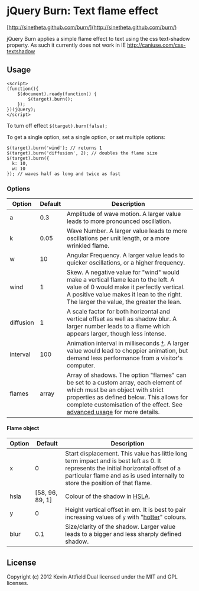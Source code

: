 # jQuery Burn: Text flame effect

[http://sinetheta.github.com/burn/](http://sinetheta.github.com/burn/)

jQuery Burn applies a simple flame effect to text using the css text-shadow property. As such it currently does not work in IE http://caniuse.com/css-textshadow

## Usage

	<script>
	(function(){
		$(document).ready(function() {
			$(target).burn();
		});
	})(jQuery);
	</script>

To turn off effect `$(target).burn(false);`

To get a single option, set a single option, or set multiple options:

    $(target).burn('wind'); // returns 1
    $(target).burn('diffusion', 2); // doubles the flame size
    $(target).burn({
      k: 10,
      w: 10
    }); // waves half as long and twice as fast

### Options

<table>
    <thead>
        <tr>
            <th>Option</th>
            <th>Default</th>
            <th>Description</th>
        </tr>
    </thead>
    <tbody>
        <tr>
            <td>a</td>
            <td>0.3</td>
            <td>Amplitude of wave motion. A larger value leads to more pronounced oscillation.</td>
        </tr>
        <tr>
            <td>k</td>
            <td>0.05</td>
            <td>Wave Number. A larger value leads to more oscillations per unit length, or a more wrinkled flame.</td>
        </tr>
        <tr>
            <td>w</td>
            <td>10</td>
            <td>Angular Frequency. A larger value leads to quicker oscillations, or a higher frequency.</td>
        </tr>
        <tr>
            <td>wind</td>
            <td>1</td>
            <td>Skew. A negative value for "wind" would make a vertical flame lean to the left. A value of 0 would make it perfectly vertical. A positive value makes it lean to the right. The larger the value, the greater the lean.</td>
        </tr>
            <tr>
            <tr>
            <td>diffusion</td>
            <td>1</td>
            <td>A scale factor for both horizontal and vertical offset as well as shadow blur. A larger number leads to a flame which appears larger, though less intense.</td>
        </tr>
            <td>interval</td>
            <td>100</td>
            <td>Animation interval in milliseconds <a href="#request-animation-frame">†</a>. A larger value would lead to choppier animation, but demand less performance from a visitor's computer.</td>
        </tr>
        <tr>
            <td>flames</td>
            <td>array</td>
            <td>Array of shadows. The option "flames" can be set to a custom array, each element of which must be an object with strict properties as defined below. This allows for complete customisation of the effect. See <a href="#advanced-usage">advanced usage</a> for more details.</td>
        </tr>
    </tbody>
</table>

#### Flame object

<table>
    <thead>
        <tr>
            <th>Option</th>
            <th>Default</th>
            <th>Description</th>
        </tr>
    </thead>
    <tbody>
        <tr>
            <td>x</td>
            <td>0</td>
            <td>Start displacement. This value has little long term impact and is best left as 0. It represents the initial horizontal offset of a particular flame and as is used internally to store the position of that flame.</td>
        </tr>
        <tr>
            <td>hsla</td>
            <td>[58, 96, 89, 1]</td>
            <td>Colour of the shadow in <a href="http://css-tricks.com/yay-for-hsla/">HSLA</a>.</td>
        </tr>
        <tr>
            <td>y</td>
            <td>0</td>
            <td>Height vertical offset in em. It is best to pair increasing values of <code>y</code> with "<a href="http://en.wikipedia.org/wiki/Color_temperature">hotter</a>" colours.</td>
        </tr>
        <tr>
            <td>blur</td>
            <td>0.1</td>
            <td>Size/clarity of the shadow. Larger value leads to a bigger and less sharply defined shadow.</td>
        </tr>
    </tbody>
</table>

## License

Copyright (c) 2012 Kevin Attfield
Dual licensed under the MIT and GPL licenses.